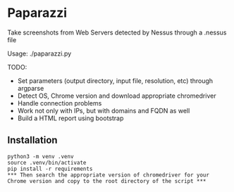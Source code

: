 # Paparazzi

Take screenshots from Web Servers detected by Nessus through a .nessus file

Usage: ./paparazzi.py <nessus file>

TODO:
- Set parameters (output directory, input file, resolution, etc) through argparse
- Detect OS, Chrome version and download appropriate chromedriver
- Handle connection problems
- Work not only with IPs, but with domains and FQDN as well
- Build a HTML report using bootstrap

## Installation
```
python3 -m venv .venv
source .venv/bin/activate
pip install -r requirements
*** Then search the appropriate version of chromedriver for your Chrome version and copy to the root directory of the script ***
```